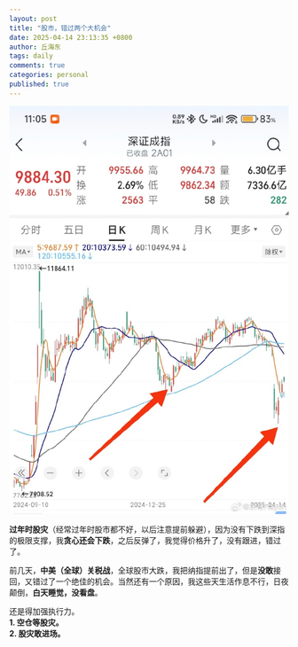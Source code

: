 ```yaml
---
layout: post
title: "股市，错过两个大机会"
date: 2025-04-14 23:13:35 +0800
author: 丘海东 
tags: daily
comments: true
categories: personal
published: true
---
```

![](https://raw.githubusercontent.com/qiuhaidong/qiuhaidong.github.com/refs/heads/source/source/images/%E8%82%A1%E5%B8%82.jpg)  


**过年时股灾**（经常过年时股市都不好，以后注意提前躲避），因为没有下跌到深指的极限支撑，我**贪心还会下跌**，之后反弹了，我觉得价格升了，没有跟进，错过了。  

前几天，**中美（全球）关税战**，全球股市大跌，我把纳指提前出了，但是**没敢**接回，又错过了一个绝佳的机会。当然还有一个原因，我这些天生活作息不行，日夜颠倒，**白天睡觉，没看盘**。  

还是得加强执行力。  
**1. 空仓等股灾。**  
**2. 股灾敢进场。**

